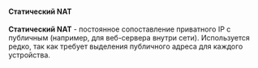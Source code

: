 #### Статический NAT

 **Статический NAT** - постоянное сопоставление приватного IP с публичным (например, для веб-сервера внутри сети).  Используется редко, так как требует выделения публичного адреса для каждого устройства.